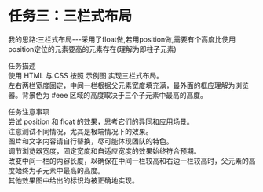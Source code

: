 # 任务三：三栏式布局
我的思路:三栏式布局---采用了float做,若用position做,需要有个高度比使用position定位的元素要高的元素存在(理解为即柱子元素)  

任务描述  
使用 HTML 与 CSS 按照 示例图 实现三栏式布局。  
左右两栏宽度固定，中间一栏根据父元素宽度填充满，最外面的框应理解为浏览器。背景色为 #eee 区域的高度取决于三个子元素中最高的高度。  

任务注意事项  
尝试 position 和 float 的效果，思考它们的异同和应用场景。  
注意测试不同情况，尤其是极端情况下的效果。  
图片和文字内容请自行替换，尽可能体现团队的特色。  
调节浏览器宽度，固定宽度和自适应宽度的效果始终符合预期。  
改变中间一栏的内容长度，以确保在中间一栏较高和右边一栏较高时，父元素的高度始终为子元素中最高的高度。  
其他效果图中给出的标识均被正确地实现。  

